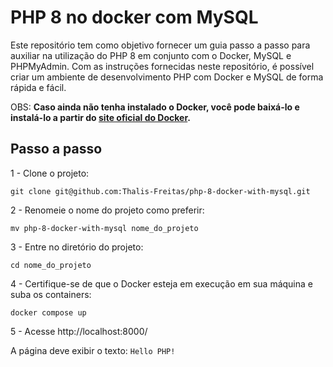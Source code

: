 # PHP 8 no docker com MySQL

Este repositório tem como objetivo fornecer um guia passo a passo para auxiliar na utilização do PHP 8 em conjunto com o Docker, MySQL e PHPMyAdmin. Com as instruções fornecidas neste repositório, é possível criar um ambiente de desenvolvimento PHP com Docker e MySQL de forma rápida e fácil.

OBS: **Caso ainda não tenha instalado o Docker, você pode baixá-lo e instalá-lo a partir do [site oficial do Docker](https://www.docker.com/).**

## Passo a passo

1 - Clone o projeto:

```
git clone git@github.com:Thalis-Freitas/php-8-docker-with-mysql.git
```

2 - Renomeie o nome do projeto como preferir:

```
mv php-8-docker-with-mysql nome_do_projeto
```

3 - Entre no diretório do projeto:

```
cd nome_do_projeto
```

4 - Certifique-se de que o Docker esteja em execução em sua máquina e suba os containers:

```
docker compose up
```

5 - Acesse http://localhost:8000/

A página deve exibir o texto: `Hello PHP!`
